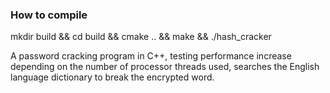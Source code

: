 ### How to compile
mkdir build && cd build && cmake .. && make && ./hash_cracker

A password cracking program in C++, testing performance increase depending on the number of processor threads used, searches the English language dictionary to break the encrypted word.
